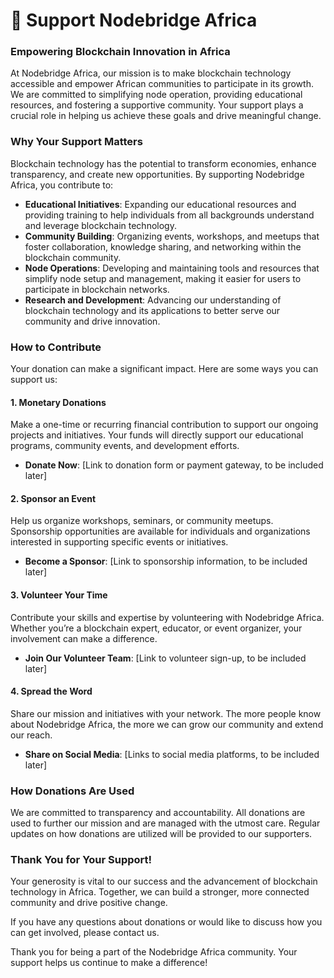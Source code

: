 # 🚀 Support Nodebridge Africa

### Empowering Blockchain Innovation in Africa

At Nodebridge Africa, our mission is to make blockchain technology accessible and empower African communities to participate in its growth. We are committed to simplifying node operation, providing educational resources, and fostering a supportive community. Your support plays a crucial role in helping us achieve these goals and drive meaningful change.

### Why Your Support Matters

Blockchain technology has the potential to transform economies, enhance transparency, and create new opportunities. By supporting Nodebridge Africa, you contribute to:

* **Educational Initiatives**: Expanding our educational resources and providing training to help individuals from all backgrounds understand and leverage blockchain technology.
* **Community Building**: Organizing events, workshops, and meetups that foster collaboration, knowledge sharing, and networking within the blockchain community.
* **Node Operations**: Developing and maintaining tools and resources that simplify node setup and management, making it easier for users to participate in blockchain networks.
* **Research and Development**: Advancing our understanding of blockchain technology and its applications to better serve our community and drive innovation.

### How to Contribute

Your donation can make a significant impact. Here are some ways you can support us:

#### **1. Monetary Donations**

Make a one-time or recurring financial contribution to support our ongoing projects and initiatives. Your funds will directly support our educational programs, community events, and development efforts.

* **Donate Now**: \[Link to donation form or payment gateway, to be included later]

#### **2. Sponsor an Event**

Help us organize workshops, seminars, or community meetups. Sponsorship opportunities are available for individuals and organizations interested in supporting specific events or initiatives.

* **Become a Sponsor**: \[Link to sponsorship information, to be included later]

#### **3. Volunteer Your Time**

Contribute your skills and expertise by volunteering with Nodebridge Africa. Whether you’re a blockchain expert, educator, or event organizer, your involvement can make a difference.

* **Join Our Volunteer Team**: \[Link to volunteer sign-up, to be included later]

#### **4. Spread the Word**

Share our mission and initiatives with your network. The more people know about Nodebridge Africa, the more we can grow our community and extend our reach.

* **Share on Social Media**: \[Links to social media platforms, to be included later]

### How Donations Are Used

We are committed to transparency and accountability. All donations are used to further our mission and are managed with the utmost care. Regular updates on how donations are utilized will be provided to our supporters.

### Thank You for Your Support!

Your generosity is vital to our success and the advancement of blockchain technology in Africa. Together, we can build a stronger, more connected community and drive positive change.

If you have any questions about donations or would like to discuss how you can get involved, please contact us.

Thank you for being a part of the Nodebridge Africa community. Your support helps us continue to make a difference!
